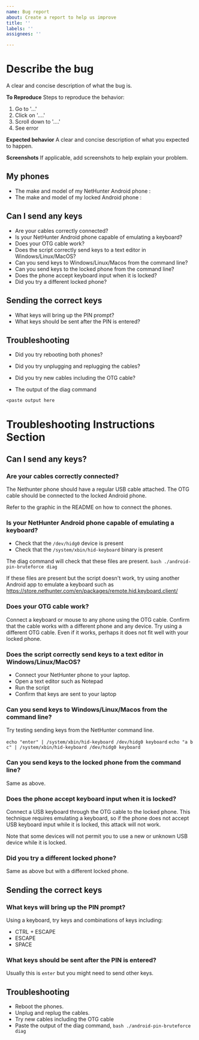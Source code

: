 ```yaml
---
name: Bug report
about: Create a report to help us improve
title: ''
labels: ''
assignees: ''

---
```


# Describe the bug
A clear and concise description of what the bug is.

**To Reproduce**
Steps to reproduce the behavior:
1. Go to '...'
2. Click on '....'
3. Scroll down to '....'
4. See error

**Expected behavior**
A clear and concise description of what you expected to happen.

**Screenshots**
If applicable, add screenshots to help explain your problem.

## My phones
- The make and model of my NetHunter Android phone : 
- The make and model of my locked Android phone :

## Can I send any keys
- Are your cables correctly connected?
- Is your NetHunter Android phone capable of emulating a keyboard?
- Does your OTG cable work?
- Does the script correctly send keys to a text editor in Windows/Linux/MacOS?
- Can you send keys to Windows/Linux/Macos from the command line?
- Can you send keys to the locked phone from the command line?
- Does the phone accept keyboard input when it is locked?
- Did you try a different locked phone?

## Sending the correct keys
- What keys will bring up the PIN prompt?
- What keys should be sent after the PIN is entered?

## Troubleshooting
- Did you try rebooting both phones?
- Did you try unplugging and replugging the cables?
- Did you try new cables including the OTG cable?

- The output of the diag command
```
<paste output here
```

# Troubleshooting Instructions Section

## Can I send any keys?

### Are your cables correctly connected?

The Nethunter phone should have a regular USB cable attached.
The OTG cable should be connected to the locked Android phone.

Refer to the graphic in the README on how to connect the phones.

### Is your NetHunter Android phone capable of emulating a keyboard?

- Check that the `/dev/hidg0` device is present
- Check that the `/system/xbin/hid-keyboard` binary is present

The diag command will check that these files are present.
`bash ./android-pin-bruteforce diag`

If these files are present but the script doesn't work, try using another Android app to emulate a keyboard such as https://store.nethunter.com/en/packages/remote.hid.keyboard.client/

### Does your OTG cable work?

Connect a keyboard or mouse to any phone using the OTG cable. Confirm that the cable works with a different phone and any device.
Try using a different OTG cable. Even if it works, perhaps it does not fit well with your locked phone.

### Does the script correctly send keys to a text editor in Windows/Linux/MacOS?

- Connect your NetHunter phone to your laptop.
- Open a text editor such as Notepad
- Run the script
- Confirm that keys are sent to your laptop

### Can you send keys to Windows/Linux/Macos from the command line?

Try testing sending keys  from the NetHunter command line.

`echo "enter" | /system/xbin/hid-keyboard /dev/hidg0 keyboard`
`echo "a b c" | /system/xbin/hid-keyboard /dev/hidg0 keyboard`

### Can you send keys to the locked phone from the command line?

Same as above.

### Does the phone accept keyboard input when it is locked?

Connect a USB keyboard through the OTG cable to the locked phone. This technique requires emulating a keyboard, so if the phone does not accept USB keyboard input while it is locked, this attack will not work.

Note that some devices will not permit you to use a new or unknown USB device while it is locked.

### Did you try a different locked phone?

Same as above but with a different locked phone.

## Sending the correct keys

### What keys will bring up the PIN prompt?

Using a keyboard, try keys and combinations of keys including:
- CTRL + ESCAPE
- ESCAPE
- SPACE

### What keys should be sent after the PIN is entered?

Usually this is `enter` but you might need to send other keys.

## Troubleshooting

- Reboot the phones.
- Unplug and replug the cables.
- Try new cables including the OTG cable
- Paste the output of the diag command, `bash ./android-pin-bruteforce diag`
